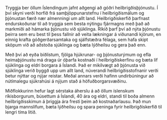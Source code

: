 Tryggja ber öllum Íslendingum jafnt aðgengi að góðri heilbrigðisþjónustu. Í því skyni verði horfið frá samþjöppunarstefnu í heilbrigðismálum og þjónustan færð nær almenningi um allt land. Heilbrigðiskerfið þarfnast endurskoðunar til að tryggja sem besta nýtingu fjármagns með það að markmiði að hámarka þjónustu við sjúklinga. Ríkið þarf því að nýta þjónustu þeirra sem eru best til þess fallnir að veita lækningar á viðunandi kjörum, en einnig krafta góðgerðarsamtaka og sjálfstæðra félaga, sem hafa skipt sköpum við að aðstoða sjúklinga og bæta lýðheilsu og gera það enn.

Með því að eyða biðlistum, fjölga hjúkrunar- og þjónusturýmum og efla heimaþjónustu má draga úr óþarfa kostnaði í heilbrigðiskerfinu og bæta líf sjúklinga og eldri borgara á Íslandi. Það er mikilvægt að þjónusta við sjúklinga verið byggð upp um allt land, núverandi heilbrigðisstofnanir verði betur nýttar og nýjar reistar. Meðal annars verði hafinn undirbúningur að nútímalegu sjúkrahúsi á nýjum stað á höfuðborgarsvæðinu.

Miðflokkurinn hefur lagt sérstaka áherslu á að öllum íslenskum ríkisborgurum, búsettum á Íslandi, 40 ára og eldri, standi til boða almenn heilbrigðisskimun á þriggja ára fresti þeim að kostnaðarlausu. Það mun bjarga mannslífum, bæta lýðheilsu og spara peninga fyrir heilbrigðiskerfið til lengri tíma litið.
